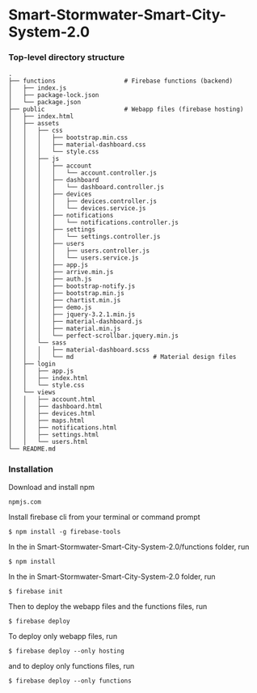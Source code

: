 # Smart-Stormwater-Smart-City-System-2.0

### Top-level directory structure
    .
    ├── functions                   # Firebase functions (backend)
    │   ├── index.js
    │   ├── package-lock.json
    │   └── package.json
    ├── public                      # Webapp files (firebase hosting)
    │   ├── index.html
    │   ├── assets
    │   │   ├── css
    │   │   │   ├── bootstrap.min.css
    │   │   │   ├── material-dashboard.css
    │   │   │   └── style.css
    │   │   ├── js
    │   │   │   ├── account
    │   │   │   │   └── account.controller.js
    │   │   │   ├── dashboard
    │   │   │   │   └── dashboard.controller.js
    │   │   │   ├── devices
    │   │   │   │   ├── devices.controller.js
    │   │   │   │   └── devices.service.js
    │   │   │   ├── notifications
    │   │   │   │   └── notifications.controller.js
    │   │   │   ├── settings
    │   │   │   │   └── settings.controller.js
    │   │   │   ├── users
    │   │   │   │   ├── users.controller.js    
    │   │   │   │   └── users.service.js
    │   │   │   ├── app.js
    │   │   │   ├── arrive.min.js
    │   │   │   ├── auth.js
    │   │   │   ├── bootstrap-notify.js
    │   │   │   ├── bootstrap.min.js
    │   │   │   ├── chartist.min.js
    │   │   │   ├── demo.js
    │   │   │   ├── jquery-3.2.1.min.js
    │   │   │   ├── material-dashboard.js
    │   │   │   ├── material.min.js
    │   │   │   └── perfect-scrollbar.jquery.min.js
    │   │   └── sass
    │   │   │   ├── material-dashboard.scss
    │   │   │   └── md                      # Material design files
    │   ├── login
    │   │   ├── app.js
    │   │   ├── index.html
    │   │   └── style.css
    │   └── views
    │   │   ├── account.html
    │   │   ├── dashboard.html
    │   │   ├── devices.html
    │   │   ├── maps.html
    │   │   ├── notifications.html
    │   │   ├── settings.html
    │   │   └── users.html
    └── README.md
    
### Installation

Download and install npm
```
npmjs.com
```
Install firebase cli from your terminal or command prompt
```
$ npm install -g firebase-tools
```
In the in Smart-Stormwater-Smart-City-System-2.0/functions folder, run
```
$ npm install
```
In the in Smart-Stormwater-Smart-City-System-2.0 folder, run
```
$ firebase init
```
Then to deploy the webapp files and the functions files, run
```
$ firebase deploy
```
To deploy only webapp files, run
```
$ firebase deploy --only hosting
```
and to deploy only functions files, run
```
$ firebase deploy --only functions
```

